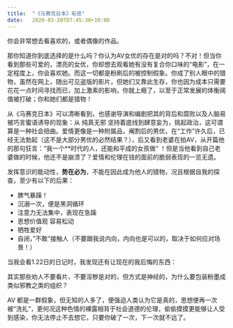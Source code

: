 ```yaml
---
title:	"《马赛克日本》有感"
date:	2020-03-20T07:45:30+10:00 
---
```


你会非常想去看喜欢的，或者偶像的作品。

那你知道你到底选择的是什么吗？你认为AV女优的存在是对的吗？不对！但当你看到那些可爱的，漂亮的女优，你却想去观看她有没有复合你口味的“电影”，在一定程度上，你会喜欢她。而这一切都是粉刷后的被控制假象。你成了别人眼中的猎物，虽然在网上，随出可见盗版的影片，但她们又靠此生存，你也因为成本只需要花花一点时间寻找而已，加上激素的影响，你就上瘾了，以至于正常发展的体衡阈值被打破；你和她们都是猎物！

从《马赛克日本》可以清晰看到，也感谢导演和编剧把其的背后和腐败以及人脑易被巧言蜜语诱导的现象：从 纯真无邪 坚持着底线到肆意妄为，挑起政治，这可谓算是一种社会扭曲。爱情更像是一种附属品，阉割后的男优，在“工作”许久后，已经无法勃起（这不是大部分男优的必然结果？），后又看到老婆在拍AV，从开篇他的那句狂言：”我一个**时代的人，还能和平成的女孩做“ ！但是当他看到自己老婆做的时候，他还不是崩溃了？爱情和伦理在钱的面前的脆弱表现的一览无遗。

发挥意识的能动性，**势在必为**，不能在因此成为他人的猎物，况且根据自我的探查，至少有以下的后果：

- 脾气暴躁！
- 沉溺一次，便是黑洞循环
- 注意力无法集中，表现在急躁
- 思想价值观 容易松动
- 牺牲爱好
- 自闭，”不敢“接触人（不要跟我说内向，内向也是可以的，取决于如何应对场景！）

当我会看1.22日的日记时，我发现还有让现在的我后悔的东西：



其实那些劝人不要看片、不要淫秽是对的，但方式是神经的，为什么要包装粉墨成类似邪教之类的组织？

AV 都是一群假象，但无知的人多了，便强迫人类认为它是真的，思想便再一次被“洗礼”，更何况这种色情的裸露相背于社会道德的伦理，偷偷摸摸更能够让人受到感染，你无法停止不去想它，只要你破了一次，下一次就不远了。